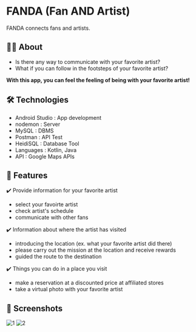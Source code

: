 # FANDA (Fan AND Artist)

FANDA connects fans and artists.


## :man_technologist: **About**
* Is there any way to communicate with your favorite artist?
* What if you can follow in the footsteps of your favorite artist?

__With this app, you can feel the feeling of being with your favorite artist!__

## :hammer_and_wrench: **Technologies**
* Android Studio : App development
* nodemon : Server
* MySQL : DBMS
* Postman : API Test
* HeidiSQL : Database Tool
* Languages : Kotlin, Java
* API : Google Maps APIs

## :rocket: **Features**

:heavy_check_mark: Provide information for your favorite artist

  * select your favoirte artist
  * check artist's schedule
  * communicate with other fans

  
:heavy_check_mark: Information about where the artist has visited

  * introducing the location (ex. what your favorite artist did there)
  * please carry out the mission at the location and receive rewards
  * guided the route to the destination

  
:heavy_check_mark: Things you can do in a place you visit

  * make a reservation at a discounted price at affiliated stores
  * take a virtual photo with your favorite artist


## :iphone: **Screenshots**

![1](https://github.com/HyunseungJang/fanda/assets/112330490/6a568286-7e0f-483f-9b6b-a4a6618a87a9)
![2](https://github.com/HyunseungJang/fanda/assets/112330490/13d6bce7-615c-40ed-9b8f-7398f05acf5a)
